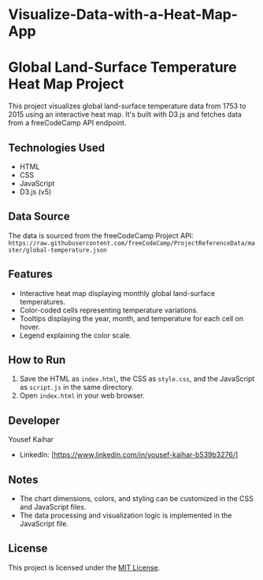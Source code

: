# Visualize-Data-with-a-Heat-Map-App

# Global Land-Surface Temperature Heat Map Project

This project visualizes global land-surface temperature data from 1753 to 2015 using an interactive heat map. It's built with D3.js and fetches data from a freeCodeCamp API endpoint.

## Technologies Used

*   HTML
*   CSS
*   JavaScript
*   D3.js (v5)

## Data Source

The data is sourced from the freeCodeCamp Project API: `https://raw.githubusercontent.com/freeCodeCamp/ProjectReferenceData/master/global-temperature.json`

## Features

*   Interactive heat map displaying monthly global land-surface temperatures.
*   Color-coded cells representing temperature variations.
*   Tooltips displaying the year, month, and temperature for each cell on hover.
*   Legend explaining the color scale.

## How to Run

1.  Save the HTML as `index.html`, the CSS as `style.css`, and the JavaScript as `script.js` in the same directory.
2.  Open `index.html` in your web browser.

## Developer

Yousef Kaihar

*   LinkedIn: [https://www.linkedin.com/in/yousef-kaihar-b539b3276/]

## Notes

*   The chart dimensions, colors, and styling can be customized in the CSS and JavaScript files.
*   The data processing and visualization logic is implemented in the JavaScript file.

## License

This project is licensed under the [MIT License](https://opensource.org/licenses/MIT).

